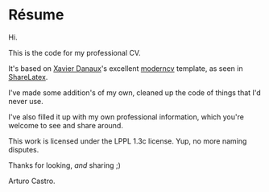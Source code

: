 Résume
===

Hi.

This is the code for my professional CV.

It's based on [Xavier Danaux](ctan.org/author/danaux)'s excellent [moderncv](ctan.org/pkg/moderncv) template, as seen in [ShareLatex](sharelatex.com).

I've made some addition's of my own, cleaned up the code of things that I'd never use.

I've also filled it up with my own professional information, which you're welcome to see and share around.

This work is licensed under the LPPL 1.3c license. Yup, no more naming disputes.

Thanks for looking, _and_ sharing ;)

Arturo Castro.
